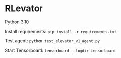 # RLevator

Python 3.10

Install requirements: `pip install -r requirements.txt`

Test agent: `python test_elevator_v1_agent.py`

Start Tensorboard: `tensorboard --logdir tensorboard`